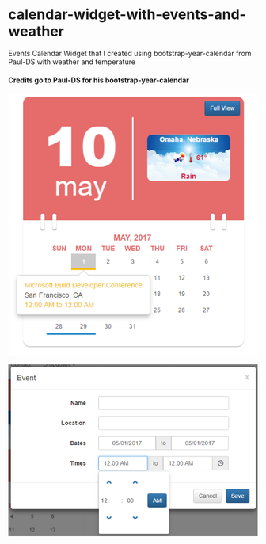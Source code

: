 # calendar-widget-with-events-and-weather
Events Calendar Widget that I created using bootstrap-year-calendar from Paul-DS with weather and temperature

#### Credits go to Paul-DS for his bootstrap-year-calendar

![alt text](https://raw.githubusercontent.com/anup756/calendar-widget-with-events-and-weather/master/images/Events%20Calendar%20with%20Weather.png)

![alt text](https://raw.githubusercontent.com/anup756/calendar-widget-with-events-and-weather/master/images/Events%20Add.png)
